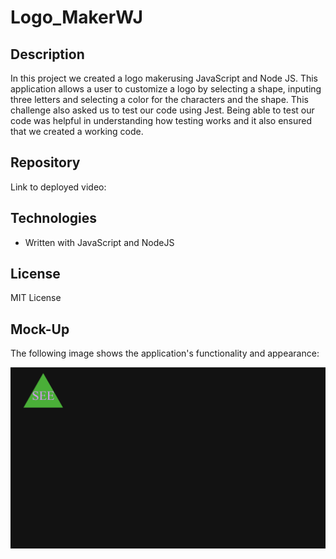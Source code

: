 # Logo_MakerWJ

## Description

In this project we created a logo makerusing JavaScript and Node JS. This application allows a user to customize a logo by selecting a shape, inputing three letters and selecting a color for the characters and the shape. This challenge also asked us to test our code using Jest. Being able to test our code was helpful in understanding how testing works and it also ensured that we created a working code.  

## Repository

Link to deployed video:

## Technologies

- Written with JavaScript and NodeJS

## License

MIT License

## Mock-Up

The following image shows the application's functionality and appearance:

![This app creates a logo.](./images/LogoMaker.png)
